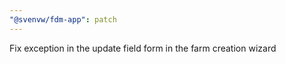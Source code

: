 ```yaml
---
"@svenvw/fdm-app": patch
---
```


Fix exception in the update field form in the farm creation wizard
